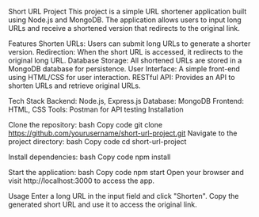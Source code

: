 Short URL Project
This project is a simple URL shortener application built using Node.js and MongoDB. The application allows users to input long URLs and receive a shortened version that redirects to the original link.

Features
Shorten URLs: Users can submit long URLs to generate a shorter version.
Redirection: When the short URL is accessed, it redirects to the original long URL.
Database Storage: All shortened URLs are stored in a MongoDB database for persistence.
User Interface: A simple front-end using HTML/CSS for user interaction.
RESTful API: Provides an API to shorten URLs and retrieve original URLs.

Tech Stack
Backend: Node.js, Express.js
Database: MongoDB
Frontend: HTML, CSS
Tools: Postman for API testing
Installation

Clone the repository:
bash
Copy code
git clone https://github.com/yourusername/short-url-project.git
Navigate to the project directory:
bash
Copy code
cd short-url-project

Install dependencies:
bash
Copy code
npm install

Start the application:
bash
Copy code
npm start
Open your browser and visit http://localhost:3000 to access the app.

Usage
Enter a long URL in the input field and click "Shorten".
Copy the generated short URL and use it to access the original link.
